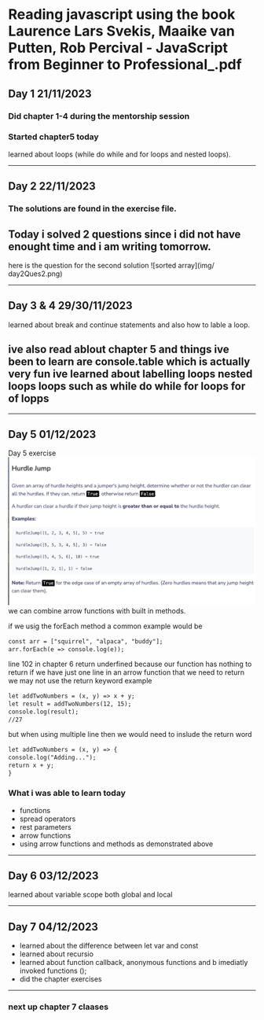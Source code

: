 # Reading javascript using the book Laurence Lars Svekis, Maaike van Putten, Rob Percival - JavaScript from Beginner to Professional_.pdf

## Day 1 21/11/2023
### Did chapter 1-4 during the mentorship session 
### Started chapter5 today
learned about loops (while do while and for loops and nested loops).

*********

## Day 2 22/11/2023
### The solutions are found in the exercise file.
## Today i solved 2 questions since i did not have enought time and i am writing tomorrow.
here is the question for the second solution ![sorted array](img/
day2Ques2.png)

*********

## Day 3 & 4  29/30/11/2023
learned about break and continue statements and also how to lable a loop.

## ive also read ablout chapter 5 and things ive been to learn are console.table which is actually very fun ive learned about labelling loops nested loops loops such as while do while for loops for of lopps 

*********

## Day 5  01/12/2023

Day 5 exercise ![Hurdle Jump](img/day5.png) 
we can combine arrow functions with built in methods.

if we usig the forEach method a common example would be 

```
const arr = ["squirrel", "alpaca", "buddy"];
arr.forEach(e => console.log(e));
```

line 102 in chapter 6 return underfined because our function has nothing to return
if we have just one line in an arrow function that we need to return we may not use the return keyword 
example 
```
let addTwoNumbers = (x, y) => x + y;
let result = addTwoNumbers(12, 15);
console.log(result);
//27
```
but when using multiple line then we would need to inslude the return word

```
let addTwoNumbers = (x, y) => {
console.log("Adding...");
return x + y;
}
```
### What i was able to learn today
* functions
* spread operators
* rest parameters
* arrow functions
* using arrow functions and methods as demonstrated above

*********

## Day 6  03/12/2023
learned about variable scope both global and local
*********
## Day 7  04/12/2023

* learned about the difference between let var and const 
* learned about recursio
* learned about function callback, anonymous functions and  b     imediatly invoked functions ();
* did the chapter exercises
*********
### next up chapter 7 claases